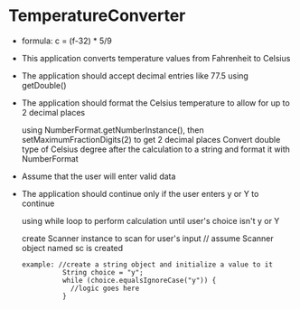 # TemperatureConverter

- formula: c = (f-32) * 5/9
- This application converts temperature values from Fahrenheit to Celsius
- The application should accept decimal entries like 77.5 using getDouble()
- The application should format the Celsius temperature to allow for up to 2 decimal places

    using NumberFormat.getNumberInstance(), then setMaximumFractionDigits(2) to get 2 decimal places
    Convert double type of Celsius degree after the calculation to a string and format it with NumberFormat
    
- Assume that the user will enter valid data
- The application should continue only if the user enters y or Y to continue

    using while loop to perform calculation until user's choice isn't y or Y
    
    create Scanner instance to scan for user's input // assume Scanner object named sc is created
    
      example: //create a string object and initialize a value to it
                String choice = "y";
                while (choice.equalsIgnoreCase("y")) {
                  //logic goes here
                }
